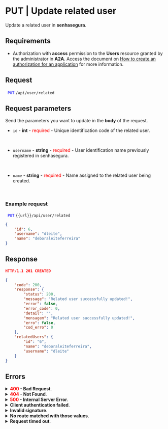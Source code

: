 # PUT | Update related user

Update a related user in **senhasegura**.

## Requirements
* Authorization with **access** permission to the **Users** resource granted by the administrator in **A2A**.
Access the document on [How to create an authorization for an application](/v3-33/docs/a2a-how-to-create-an-authorization-for-an-application) for more information.

## Request

 <code><span style="color:blue"> PUT</code></span> <code>/api/user/related</code>

## Request parameters
Send the parameters you want to update in the **body** of the request.

* <summary><code>id</code> - <b>int</b> - <span style="color:red">required</span> - Unique identification code of the related user.</summary>
<br>

* <summary><code>username</code> - <b>string</b> - <span style="color:red">required</span> - User identification name previously registered in senhasegura.</summary>
<br>

* <summary><code>name</code> - <b>string</b> - <span style="color:red">required</span> - Name assigned to the related user being created.</summary>
<br>

### Example request
 <code><span style="color:blue"> PUT</code></span> <code>{{url}}/api/user/related</code>
```json 
{ 
    "id": 6,
    "username": "dleite",
    "name": "deboraleiteferreira"
}
```

## Response

```json
HTTP/1.1 201 CREATED
```
```json 
{
    "code": 200,
    "response": {
        "status": 200,
        "message": "Related user successfully updated!",
        "error": false,
        "error_code": 0,
        "detail": "",
        "mensagem": "Related user successfully updated!",
        "erro": false,
        "cod_erro": 0
    },
    "relatedUsers": {
        "id": "6",
        "name": "deboraleiteferreira",
        "username": "dleite"
    }
}
```

## Errors

<details>
<summary><b><span style="color:red">400</span> - Bad Request</b>.</summary>

***
<b>Message: "1001: Parameter 'id' was not informed!"</b>
<p><b>Possible cause</b>: the required parameter <code>id</code> of the user wasn’t informed.<br></p>
<b>Solution</b>: provide the <code>id</code> of the user and resend the request.

***

<b>Message: "1001: Parameter 'username' was not informed!"</b>
<p><b>Possible cause</b>: the required parameter <code>username</code> senhasegura of the user wasn’t informed.<br></p>
<b>Solution</b>: provide the <code>username</code> senhasegura of the user and resend the request.

***

<b>Message: "1001: Parameter 'name' was not informed!"</b>
<p><b>Possible cause</b>: the required parameter <code>name</code> of the user wasn’t informed.<br></p>
<b>Solution</b>: provide the <code>name</code> you want to register for the user and resend the request.

***

<b>Message: "1005: User does not exist"</b>
<p><b>Possible cause</b>: the <code>username</code> provided hasn’t returned any user.<br></p>
<b>Solution</b>: provide a valid <code>username</code> and resend the request.

***

</details>

<details>
<summary><b><span style="color:red">404</span> - Not Found</b>.</summary>

***
<b>Message: "Resource sub not found"</b><br>

<p><b>Possible cause</b>: the URL or requested resource isn’t correct.<br></p>
<b>Solution</b>: check the URL and make sure all the parameters are correct.

***

</details>

<details>
<summary><b><span style="color:red">500</span> - Internal Server Error</b>.</summary>

***
    
<b>Message: "Unexpected error."</b><br>
<p><b>Possible cause</b>: the error is in the senhasegura server.<br></p>
<b>Solution</b>: contact the support team for more information.
    
***

<b>Message: "You are not authorized to access this resource."</b>
<p><b>Possible cause</b>: you don’t have the authorization to access this resource.<br></p>
<b>Solution</b>: ask the administrator to check your permission to access the <b>Users</b> resources in <b>A2A</b>.

***

</details>

<details>
<summary><b>Client authentication failed</b>.</summary>

***
   
<b>Message: "Client authentication failed."</b>
<p><b>Possible cause</b>: failure in your application authentication with the senhasegura server.<br></p>
<b>Solution</b>: check the authentication parameters such as <code>Access Token URL</code>, <code>Client ID</code> and <code>Client secret</code> and request a new access token.

***

</details>

<details>
<summary><b>Invalid signature</b>.</summary>

*** 
    
<b>Message: "Invalid signature"</b>
<p><b>Possible cause</b>: failure in recognizing the URL of the client application.<br></p>
<b>Solution</b>: check the URL of the client application and resend the request.

***

</details>

<details>
<summary><b>No route matched with those values</b>.</summary>

***   
    
<b>Message: "No route matched with those values."</b>
<p><b>Possible cause</b>: the authorization header is missing in the API request.<br></p>
<b>Solution</b>: request a new access token.

***

</details>

<details>
<summary><b>Request timed out</b>.</summary>
    
***
    
<b>Message: "Request timed out."</b>
<p><b>Possible cause</b>: the request time has expired.<br></p>
<b>Solution</b>: check the connectivity between the source of the request and the senhasegura server.

</details>